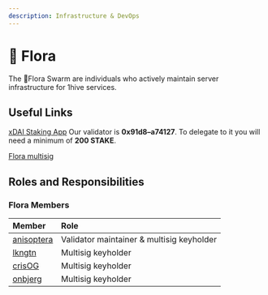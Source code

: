 ```yaml
---
description: Infrastructure & DevOps
---
```


# 🌺 Flora

The 🌺Flora Swarm are individuals who actively maintain server infrastructure for 1hive services.

## Useful Links

[xDAI Staking App](https://blockscout.com/poa/xdai/validators) Our validator is **0x91d8–a74127**. To delegate to it you will need a minimum of **200 STAKE**.

[Flora multisig](https://xdai.gnosis-safe.io/app/#/safes/0x91d8116fA60516Cf25E258Ef14dEaAcAf7a74127/balances)

## Roles and Responsibilities

### Flora Members

| Member | Role |
| :--- | :--- |
| [anisoptera](https://github.com/anisoptera) | Validator maintainer & multisig keyholder |
| [lkngtn](https://github.com/lkngtn) | Multisig keyholder |
| [crisOG](https://github.com/crisog) | Multisig keyholder |
| [onbjerg](https://github.com/onbjerg) | Multisig keyholder |

